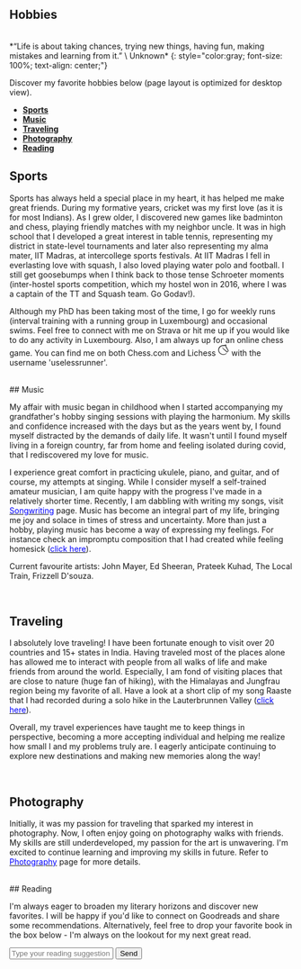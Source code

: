 ## Hobbies

<br/>
*“Life is about taking chances, trying new things, having fun, making mistakes and learning from it.” \
Unknown*
{: style="color:gray; font-size: 100%; text-align: center;"}
<br/>

Discover my favorite hobbies below (page layout is optimized for desktop view).

- **[Sports](#sports)**
- **[Music](#music)**
- **[Traveling](#traveling)**
- **[Photography](#photography)**
- **[Reading](#reading)**



## <a name="sports"></a>Sports

<!-- <div style="float: right;  margin: 5px 0px 0px 28px; margin-right: -50px; margin-bottom: -120px ">
  <iframe align=right height='600' width='280' frameborder='0' allowtransparency='true' scrolling='yes' src='https://www.strava.com/athletes/46282855/latest-rides/6e1cf9e06eacabbd06eb414efb00ebf9675e4cba'></iframe>
</div> -->

Sports has always held a special place in my heart, it has helped me make great friends. During my formative years, cricket was my first love (as it is for most Indians). As I grew older, I discovered new games like badminton and chess, playing friendly matches with my neighbor uncle. It was in high school that I developed a great interest in table tennis, representing my district in state-level tournaments and later also representing my alma mater, IIT Madras, at intercollege sports festivals. At IIT Madras I fell in everlasting love with squash, I also loved playing water polo and football. I still get goosebumps when I think back to those tense Schroeter moments (inter-hostel sports competition, which my hostel won in 2016, where I was a captain of the TT and Squash team. Go Godav!).     

Although my PhD has been taking most of the time, I go for weekly runs (interval training with a running group in Luxembourg) and occasional swims. Feel free to connect with me on Strava <a href="https://www.strava.com/athletes/46282855"><i class="fab fa-strava fa-xl" title="Strava"></i></a> or hit me up if you would like to do any activity in Luxembourg. Also, I am always up for an online chess game. You can find me on both Chess.com <a href="https://www.chess.com/member/uselessrunner"><i class="fas fa-chess-pawn fa-xl" title="Chess.com"></i></a> and Lichess [<svg viewBox="-0.892 0.5 51.573 55.285" xmlns="http://www.w3.org/2000/svg" width="20" height="20"><path d="M38.956.5c-3.53.418-6.452.902-9.286 2.984C5.534 1.786-.692 18.533.68 29.364 3.493 50.214 31.918 55.785 41.329 41.7c-7.444 7.696-19.276 8.752-28.323 3.084S-.506 27.392 4.683 17.567C9.873 7.742 18.996 4.535 29.03 6.405c2.43-1.418 5.225-3.22 7.655-3.187l-1.694 4.86 12.752 21.37c-.439 5.654-5.459 6.112-5.459 6.112-.574-1.47-1.634-2.942-4.842-6.036-3.207-3.094-17.465-10.177-15.788-16.207-2.001 6.967 10.311 14.152 14.04 17.663 3.73 3.51 5.426 6.04 5.795 6.756 0 0 9.392-2.504 7.838-8.927L37.4 7.171z" stroke="#000" stroke-linejoin="round"/></svg>](https://lichess.org/@/uselessrunner) with the username 'uselessrunner'.

<br/>
## <a name="music"></a>Music

<!--
<div style="float: right; margin: -15px 0px 10px 28px; margin-right: -75px;">
  <blockquote class="instagram-media" data-instgrm-permalink="https://www.instagram.com/reel/Ck6kXPYoviv/?utm_source=ig_embed&amp;utm_campaign=loading" data-instgrm-version="14" style=" background:#FFF; border:0; border-radius:3px; box-shadow:0 0 1px 0 rgba(0,0,0,0.5),0 1px 10px 0 rgba(0,0,0,0.15); margin: 1px; max-width:290 !important; min-width:260px !important; padding:0; width:60.375%; width:-webkit-calc(50% - 2px); width:calc(50% - 2px);"><div style="padding:8px;"> <a href="https://www.instagram.com/reel/Ck6kXPYoviv/?utm_source=ig_embed&amp;utm_campaign=loading" style=" background:#FFFFFF; line-height:0; padding:0 0; text-align:center; text-decoration:none; width:100%;" target="_blank"> <div style=" display: flex; flex-direction: row; align-items: center;"> <div style="background-color: #F4F4F4; border-radius: 50%; flex-grow: 0; height: 40px; margin-right: 14px; width: 40px;"></div> <div style="display: flex; flex-direction: column; flex-grow: 1; justify-content: center;"> <div style=" background-color: #F4F4F4; border-radius: 4px; flex-grow: 0; height: 14px; margin-bottom: 6px; width: 90px;"></div> <div style=" background-color: #F4F4F4; border-radius: 4px; flex-grow: 0; height: 14px; width: 60px;"></div></div></div><div style="padding: 19% 0;"></div> <div style="display:block; height:50px; margin:0 auto 12px; width:50px;"><svg width="50px" height="50px" viewBox="0 0 60 60" version="1.1" xmlns="https://www.w3.org/2000/svg" xmlns:xlink="https://www.w3.org/1999/xlink"><g stroke="none" stroke-width="1" fill="none" fill-rule="evenodd"><g transform="translate(-511.000000, -20.000000)" fill="#000000"><g><path d="M556.869,30.41 C554.814,30.41 553.148,32.076 553.148,34.131 C553.148,36.186 554.814,37.852 556.869,37.852 C558.924,37.852 560.59,36.186 560.59,34.131 C560.59,32.076 558.924,30.41 556.869,30.41 M541,60.657 C535.114,60.657 530.342,55.887 530.342,50 C530.342,44.114 535.114,39.342 541,39.342 C546.887,39.342 551.658,44.114 551.658,50 C551.658,55.887 546.887,60.657 541,60.657 M541,33.886 C532.1,33.886 524.886,41.1 524.886,50 C524.886,58.899 532.1,66.113 541,66.113 C549.9,66.113 557.115,58.899 557.115,50 C557.115,41.1 549.9,33.886 541,33.886 M565.378,62.101 C565.244,65.022 564.756,66.606 564.346,67.663 C563.803,69.06 563.154,70.057 562.106,71.106 C561.058,72.155 560.06,72.803 558.662,73.347 C557.607,73.757 556.021,74.244 553.102,74.378 C549.944,74.521 548.997,74.552 541,74.552 C533.003,74.552 532.056,74.521 528.898,74.378 C525.979,74.244 524.393,73.757 523.338,73.347 C521.94,72.803 520.942,72.155 519.894,71.106 C518.846,70.057 518.197,69.06 517.654,67.663 C517.244,66.606 516.755,65.022 516.623,62.101 C516.479,58.943 516.448,57.996 516.448,50 C516.448,42.003 516.479,41.056 516.623,37.899 C516.755,34.978 517.244,33.391 517.654,32.338 C518.197,30.938 518.846,29.942 519.894,28.894 C520.942,27.846 521.94,27.196 523.338,26.654 C524.393,26.244 525.979,25.756 528.898,25.623 C532.057,25.479 533.004,25.448 541,25.448 C548.997,25.448 549.943,25.479 553.102,25.623 C556.021,25.756 557.607,26.244 558.662,26.654 C560.06,27.196 561.058,27.846 562.106,28.894 C563.154,29.942 563.803,30.938 564.346,32.338 C564.756,33.391 565.244,34.978 565.378,37.899 C565.522,41.056 565.552,42.003 565.552,50 C565.552,57.996 565.522,58.943 565.378,62.101 M570.82,37.631 C570.674,34.438 570.167,32.258 569.425,30.349 C568.659,28.377 567.633,26.702 565.965,25.035 C564.297,23.368 562.623,22.342 560.652,21.575 C558.743,20.834 556.562,20.326 553.369,20.18 C550.169,20.033 549.148,20 541,20 C532.853,20 531.831,20.033 528.631,20.18 C525.438,20.326 523.257,20.834 521.349,21.575 C519.376,22.342 517.703,23.368 516.035,25.035 C514.368,26.702 513.342,28.377 512.574,30.349 C511.834,32.258 511.326,34.438 511.181,37.631 C511.035,40.831 511,41.851 511,50 C511,58.147 511.035,59.17 511.181,62.369 C511.326,65.562 511.834,67.743 512.574,69.651 C513.342,71.625 514.368,73.296 516.035,74.965 C517.703,76.634 519.376,77.658 521.349,78.425 C523.257,79.167 525.438,79.673 528.631,79.82 C531.831,79.965 532.853,80.001 541,80.001 C549.148,80.001 550.169,79.965 553.369,79.82 C556.562,79.673 558.743,79.167 560.652,78.425 C562.623,77.658 564.297,76.634 565.965,74.965 C567.633,73.296 568.659,71.625 569.425,69.651 C570.167,67.743 570.674,65.562 570.82,62.369 C570.966,59.17 571,58.147 571,50 C571,41.851 570.966,40.831 570.82,37.631"></path></g></g></g></svg></div><div style="padding-top: 8px;"> <div style=" color:#3897f0; font-family:Arial,sans-serif; font-size:14px; font-style:normal; font-weight:550; line-height:18px;">View this post on Instagram</div></div><div style="padding: 12.5% 0;"></div> <div style="display: flex; flex-direction: row; margin-bottom: 14px; align-items: center;"><div> <div style="background-color: #F4F4F4; border-radius: 50%; height: 12.5px; width: 12.5px; transform: translateX(0px) translateY(7px);"></div> <div style="background-color: #F4F4F4; height: 12.5px; transform: rotate(-45deg) translateX(3px) translateY(1px); width: 12.5px; flex-grow: 0; margin-right: 14px; margin-left: 2px;"></div> <div style="background-color: #F4F4F4; border-radius: 50%; height: 12.5px; width: 12.5px; transform: translateX(9px) translateY(-18px);"></div></div><div style="margin-left: 8px;"> <div style=" background-color: #F4F4F4; border-radius: 50%; flex-grow: 0; height: 20px; width: 20px;"></div> <div style=" width: 0; height: 0; border-top: 2px solid transparent; border-left: 6px solid #f4f4f4; border-bottom: 2px solid transparent; transform: translateX(16px) translateY(-4px) rotate(30deg)"></div></div><div style="margin-left: auto;"> <div style=" width: 0px; border-top: 8px solid #F4F4F4; border-right: 8px solid transparent; transform: translateY(16px);"></div> <div style=" background-color: #F4F4F4; flex-grow: 0; height: 12px; width: 16px; transform: translateY(-4px);"></div> <div style=" width: 0; height: 0; border-top: 8px solid #F4F4F4; border-left: 8px solid transparent; transform: translateY(-4px) translateX(8px);"></div></div></div> <div style="display: flex; flex-direction: column; flex-grow: 1; justify-content: center; margin-bottom: 24px;"> <div style=" background-color: #F4F4F4; border-radius: 4px; flex-grow: 0; height: 14px; margin-bottom: 6px; width: 224px;"></div> <div style=" background-color: #F4F4F4; border-radius: 4px; flex-grow: 0; height: 14px; width: 144px;"></div></div></a><p style=" color:#c9c8cd; font-family:Arial,sans-serif; font-size:14px; line-height:17px; margin-bottom:0; margin-top:8px; overflow:hidden; padding:8px 0 7px; text-align:center; text-overflow:ellipsis; white-space:nowrap;"><a href="https://www.instagram.com/reel/Ck6kXPYoviv/?utm_source=ig_embed&amp;utm_campaign=loading" style=" color:#c9c8cd; font-family:Arial,sans-serif; font-size:142px; font-style:normal; font-weight:normal; line-height:17px; text-decoration:none;" target="_blank">A post shared by Saurabh (@saurabh.deshpande.1238)</a></p></div></blockquote> <script async src="http://www.instagram.com/embed.js"></script>
</div> -->


My affair with music began in childhood when I started accompanying my grandfather's hobby singing sessions with playing the harmonium. My skills and confidence increased with the days but as the years went by, I found myself distracted by the demands of daily life. It wasn't until I found myself living in a foreign country, far from home and feeling isolated during covid, that I rediscovered my love for music.

I experience great comfort in practicing ukulele, piano, and guitar, and of course, my attempts at singing. While I consider myself a self-trained amateur musician, I am quite happy with the progress I've made in a relatively shorter time. Recently, I am dabbling with writing my songs, visit [<span style="color:blue">Songwriting</span>](/songwriting.md) page. Music has become an integral part of my life, bringing me joy and solace in times of stress and uncertainty. More than just a hobby, playing music has become a way of expressing my feelings. For instance check an impromptu composition that I had created while feeling homesick ([<span style="color:blue">click here</span>](https://www.instagram.com/reel/Ck6kXPYoviv/?utm_source=ig_web_copy_link&igshid=MzRlODBiNWFlZA==)).

Current favourite artists:  John Mayer, Ed Sheeran, Prateek Kuhad, The Local Train, Frizzell D'souza.

<br/>

## <a name="traveling"></a>Traveling


<!-- <div style="float: right; margin: -15px 0px 10px 28px; margin-right: -75px;">
  <blockquote class="instagram-media" data-instgrm-permalink="https://www.instagram.com/reel/CTY-gEdItf9/?utm_source=ig_embed&amp;utm_campaign=loading" data-instgrm-version="14" style=" background:#FFF; border:0; border-radius:3px; box-shadow:0 0 1px 0 rgba(0,0,0,0.5),0 1px 10px 0 rgba(0,0,0,0.15); margin: 1px; max-width:290 !important; min-width:260px !important; padding:0; width:60.375%; width:-webkit-calc(50% - 2px); width:calc(50% - 2px);"><div style="padding:8px;"> <a href="https://www.instagram.com/reel/CTY-gEdItf9/?utm_source=ig_embed&amp;utm_campaign=loading" style=" background:#FFFFFF; line-height:0; padding:0 0; text-align:center; text-decoration:none; width:50%;" target="_blank"> <div style=" display: flex; flex-direction: row; align-items: center;"> <div style="background-color: #F4F4F4; border-radius: 50%; flex-grow: 0; height: 40px; margin-right: 14px; width: 40px;"></div> <div style="display: flex; flex-direction: column; flex-grow: 1; justify-content: center;"> <div style=" background-color: #F4F4F4; border-radius: 4px; flex-grow: 0; height: 14px; margin-bottom: 6px; width: 50px;"></div> <div style=" background-color: #F4F4F4; border-radius: 4px; flex-grow: 0; height: 14px; width: 60px;"></div></div></div><div style="padding: 5% 0;"></div> <div style="display:block; height:50px; margin:0 auto 12px; width:50px;"><svg width="50px" height="50px" viewBox="0 0 60 60" version="1.1" xmlns="https://www.w3.org/2000/svg" xmlns:xlink="https://www.w3.org/1999/xlink"><g stroke="none" stroke-width="1" fill="none" fill-rule="evenodd"><g transform="translate(-511.000000, -20.000000)" fill="#000000"><g><path d="M556.869,30.41 C554.814,30.41 553.148,32.076 553.148,34.131 C553.148,36.186 554.814,37.852 556.869,37.852 C558.924,37.852 560.59,36.186 560.59,34.131 C560.59,32.076 558.924,30.41 556.869,30.41 M541,60.657 C535.114,60.657 530.342,55.887 530.342,50 C530.342,44.114 535.114,39.342 541,39.342 C546.887,39.342 551.658,44.114 551.658,50 C551.658,55.887 546.887,60.657 541,60.657 M541,33.886 C532.1,33.886 524.886,41.1 524.886,50 C524.886,58.899 532.1,66.113 541,66.113 C549.9,66.113 557.115,58.899 557.115,50 C557.115,41.1 549.9,33.886 541,33.886 M565.378,62.101 C565.244,65.022 564.756,66.606 564.346,67.663 C563.803,69.06 563.154,70.057 562.106,71.106 C561.058,72.155 560.06,72.803 558.662,73.347 C557.607,73.757 556.021,74.244 553.102,74.378 C549.944,74.521 548.997,74.552 541,74.552 C533.003,74.552 532.056,74.521 528.898,74.378 C525.979,74.244 524.393,73.757 523.338,73.347 C521.94,72.803 520.942,72.155 519.894,71.106 C518.846,70.057 518.197,69.06 517.654,67.663 C517.244,66.606 516.755,65.022 516.623,62.101 C516.479,58.943 516.448,57.996 516.448,50 C516.448,42.003 516.479,41.056 516.623,37.899 C516.755,34.978 517.244,33.391 517.654,32.338 C518.197,30.938 518.846,29.942 519.894,28.894 C520.942,27.846 521.94,27.196 523.338,26.654 C524.393,26.244 525.979,25.756 528.898,25.623 C532.057,25.479 533.004,25.448 541,25.448 C548.997,25.448 549.943,25.479 553.102,25.623 C556.021,25.756 557.607,26.244 558.662,26.654 C560.06,27.196 561.058,27.846 562.106,28.894 C563.154,29.942 563.803,30.938 564.346,32.338 C564.756,33.391 565.244,34.978 565.378,37.899 C565.522,41.056 565.552,42.003 565.552,50 C565.552,57.996 565.522,58.943 565.378,62.101 M570.82,37.631 C570.674,34.438 570.167,32.258 569.425,30.349 C568.659,28.377 567.633,26.702 565.965,25.035 C564.297,23.368 562.623,22.342 560.652,21.575 C558.743,20.834 556.562,20.326 553.369,20.18 C550.169,20.033 549.148,20 541,20 C532.853,20 531.831,20.033 528.631,20.18 C525.438,20.326 523.257,20.834 521.349,21.575 C519.376,22.342 517.703,23.368 516.035,25.035 C514.368,26.702 513.342,28.377 512.574,30.349 C511.834,32.258 511.326,34.438 511.181,37.631 C511.035,40.831 511,41.851 511,50 C511,58.147 511.035,59.17 511.181,62.369 C511.326,65.562 511.834,67.743 512.574,69.651 C513.342,71.625 514.368,73.296 516.035,74.965 C517.703,76.634 519.376,77.658 521.349,78.425 C523.257,79.167 525.438,79.673 528.631,79.82 C531.831,79.965 532.853,80.001 541,80.001 C549.148,80.001 550.169,79.965 553.369,79.82 C556.562,79.673 558.743,79.167 560.652,78.425 C562.623,77.658 564.297,76.634 565.965,74.965 C567.633,73.296 568.659,71.625 569.425,69.651 C570.167,67.743 570.674,65.562 570.82,62.369 C570.966,59.17 571,58.147 571,50 C571,41.851 570.966,40.831 570.82,37.631"></path></g></g></g></svg></div><div style="padding-top: 8px;"> <div style=" color:#3897f0; font-family:Arial,sans-serif; font-size:14px; font-style:normal; font-weight:550; line-height:18px;">View this post on Instagram</div></div><div style="padding: 12.5% 0;"></div> <div style="display: flex; flex-direction: row; margin-bottom: 14px; align-items: center;"><div> <div style="background-color: #F4F4F4; border-radius: 50%; height: 5.5px; width: 5.5px; transform: translateX(0px) translateY(7px);"></div> <div style="background-color: #F4F4F4; height: 12.5px; transform: rotate(-45deg) translateX(3px) translateY(1px); width: 12.5px; flex-grow: 0; margin-right: 14px; margin-left: 2px;"></div> <div style="background-color: #F4F4F4; border-radius: 50%; height: 12.5px; width: 12.5px; transform: translateX(9px) translateY(-18px);"></div></div><div style="margin-left: 8px;"> <div style=" background-color: #F4F4F4; border-radius: 50%; flex-grow: 0; height: 20px; width: 20px;"></div> <div style=" width: 0; height: 0; border-top: 2px solid transparent; border-left: 6px solid #f4f4f4; border-bottom: 2px solid transparent; transform: translateX(16px) translateY(-4px) rotate(30deg)"></div></div><div style="margin-left: auto;"> <div style=" width: 0px; border-top: 8px solid #F4F4F4; border-right: 8px solid transparent; transform: translateY(16px);"></div> <div style=" background-color: #F4F4F4; flex-grow: 0; height: 12px; width: 16px; transform: translateY(-4px);"></div> <div style=" width: 0; height: 0; border-top: 8px solid #F4F4F4; border-left: 8px solid transparent; transform: translateY(-4px) translateX(8px);"></div></div></div> <div style="display: flex; flex-direction: column; flex-grow: 1; justify-content: center; margin-bottom: 24px;"> <div style=" background-color: #F4F4F4; border-radius: 4px; flex-grow: 0; height: 14px; margin-bottom: 6px; width: 100px;"></div> <div style=" background-color: #F4F4F4; border-radius: 4px; flex-grow: 0; height: 14px; width: 77px;"></div></div></a><p style=" color:#c9c8cd; font-family:Arial,sans-serif; font-size:14px; line-height:17px; margin-bottom:0; margin-top:8px; overflow:hidden; padding:8px 0 7px; text-align:center; text-overflow:ellipsis; white-space:nowrap;"><a href="https://www.instagram.com/reel/Ck6kXPYoviv/?utm_source=ig_embed&amp;utm_campaign=loading" style=" color:#c9c8cd; font-family:Arial,sans-serif; font-size:142px; font-style:normal; font-weight:normal; line-height:17px; text-decoration:none;" target="_blank">A post shared by Saurabh (@saurabh.deshpande.1238)</a></p></div></blockquote> <script async src="//www.instagram.com/embed.js"></script>
</div> -->

I absolutely love traveling!  I have been fortunate enough to visit over 20 countries and 15+ states in India. Having traveled most of the places alone has allowed me to interact with people from all walks of life and make friends from around the world. Especially, I am fond of visiting places that are close to nature (huge fan of hiking), with the Himalayas and Jungfrau region being my favorite of all. Have a look at a short clip of my song Raaste that I had recorded during a solo hike in the Lauterbrunnen Valley ([<span style="color:blue">click here</span>](https://www.instagram.com/reel/CTY-gEdItf9/?utm_source=ig_web_copy_link&igshid=MzRlODBiNWFlZA==)).   


Overall, my travel experiences have taught me to keep things in perspective, becoming a more accepting individual and helping me realize how small I and my problems truly are. I eagerly anticipate continuing to explore new destinations and making new memories along the way!



<br/>

## <a name="photography"></a>Photography

Initially, it was my passion for traveling that sparked my interest in photography. Now, I often enjoy going on photography walks with friends. My skills are still underdeveloped, my passion for the art is unwavering. I'm excited to continue learning and improving my skills in future. Refer to [<span style="color:blue">Photography</span>](/photography.md) page for more details.



<br/>
## <a name="reading"></a>Reading

 I'm always eager to broaden my literary horizons and discover new favorites. I will be happy if you'd like to connect on Goodreads <a href="https://www.goodreads.com/user/show/70151095-saurabh-deshpande"><i class="fa-brands fa-goodreads fa-xl" title="Goodreads"></i></a> and share some recommendations. Alternatively, feel free to drop your favorite book in the box below - I'm always on the lookout for my next great read.


<form
  action="https://formspree.io/f/xoqzpoaz"
  method="POST"
>
  <label>
    <input type="text" name="suggestion" placeholder="Type your reading suggestion">
  </label>
  <button type="submit">Send</button>
</form>

